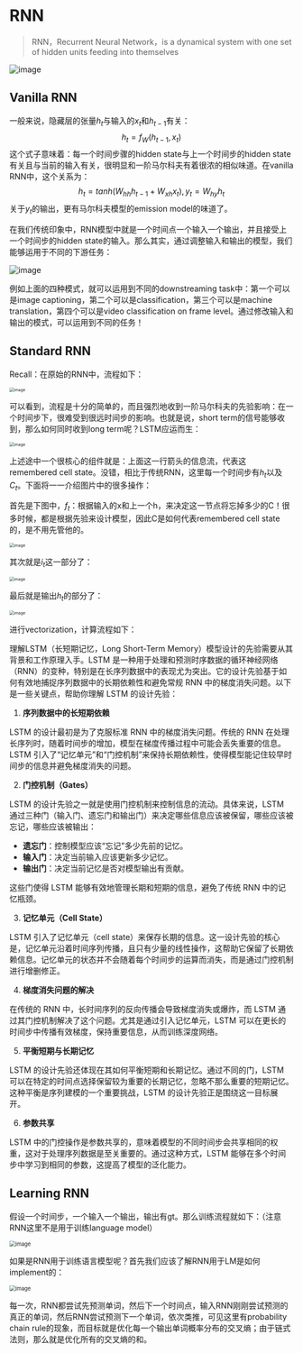 # RNN

> RNN，Recurrent Neural Network，is a dynamical system with one set of hidden  units feeding into themselves

![image](img/40.png)

## Vanilla RNN

一般来说，隐藏层的张量$h_t$与输入的$x_t$和$h_{t-1}$有关：
$$
h_t = f_{W}(h_{t-1}, x_t)
$$
这个式子意味着：每一个时间步骤的hidden state与上一个时间步的hidden state有关且与当前的输入有关，很明显和一阶马尔科夫有着很浓的相似味道。在vanilla RNN中，这个关系为：
$$
h_t = tanh(W_{hh}h_{t-1} + W_{xh}x_t),
y_t = W_{hy}h_t
$$
关于$y_t$的输出，更有马尔科夫模型的emission model的味道了。

在我们传统印象中，RNN模型中就是一个时间点一个输入一个输出，并且接受上一个时间步的hidden state的输入。那么其实，通过调整输入和输出的模型，我们能够运用于不同的下游任务：

![image](img/41.png)

例如上面的四种模式，就可以运用到不同的downstreaming task中：第一个可以是image captioning，第二个可以是classification，第三个可以是machine translation，第四个可以是video classification on frame level。通过修改输入和输出的模式，可以运用到不同的任务！

## Standard RNN



Recall：在原始的RNN中，流程如下：

<img src="img/42.png" alt="image" style="zoom:50%;" />

可以看到，流程是十分的简单的，而且强烈地收到一阶马尔科夫的先验影响：在一个时间步下，很难受到很远时间步的影响。也就是说，short term的信号能够收到，那么如何同时收到long term呢？LSTM应运而生：

<img src="img/43.png" alt="image" style="zoom:50%;" />

上述途中一个很核心的组件就是：上面这一行箭头的信息流，代表这remembered cell state。没错，相比于传统RNN，这里每一个时间步有$h_t$以及$C_{t}$。下面将一一介绍图片中的很多操作：

首先是下图中，$f_t$：根据输入的x和上一个h，来决定这一节点将忘掉多少的C！很多时候，都是根据先验来设计模型，因此C是如何代表remembered cell state的，是不用先管他的。

<img src="img/44.png" alt="image" style="zoom:50%;" />

其次就是$i_t$这一部分了：

<img src="img/45.png" alt="image" style="zoom:50%;" />

最后就是输出$h_t$的部分了：

<img src="img/46.png" alt="image" style="zoom:50%;" />

进行vectorization，计算流程如下：



理解LSTM（长短期记忆，Long Short-Term Memory）模型设计的先验需要从其背景和工作原理入手。LSTM 是一种用于处理和预测时序数据的循环神经网络（RNN）的变种，特别是在长序列数据中的表现尤为突出。它的设计先验基于如何有效地捕捉序列数据中的长期依赖性和避免常规 RNN 中的梯度消失问题。以下是一些关键点，帮助你理解 LSTM 的设计先验：

1. **序列数据中的长短期依赖**

LSTM 的设计最初是为了克服标准 RNN 中的梯度消失问题。传统的 RNN 在处理长序列时，随着时间步的增加，模型在梯度传播过程中可能会丢失重要的信息。LSTM 引入了“记忆单元”和“门控机制”来保持长期依赖性，使得模型能记住较早时间步的信息并避免梯度消失的问题。

2. **门控机制（Gates）**

LSTM 的设计先验之一就是使用门控机制来控制信息的流动。具体来说，LSTM 通过三种门（输入门、遗忘门和输出门）来决定哪些信息应该被保留，哪些应该被忘记，哪些应该被输出：

- **遗忘门**：控制模型应该“忘记”多少先前的记忆。
- **输入门**：决定当前输入应该更新多少记忆。
- **输出门**：决定当前记忆是否对模型输出有贡献。

这些门使得 LSTM 能够有效地管理长期和短期的信息，避免了传统 RNN 中的记忆瓶颈。

3. **记忆单元（Cell State）**

LSTM 引入了记忆单元（cell state）来保存长期的信息。这一设计先验的核心是，记忆单元沿着时间序列传播，且只有少量的线性操作，这帮助它保留了长期依赖信息。记忆单元的状态并不会随着每个时间步的运算而消失，而是通过门控机制进行增删修正。

4. **梯度消失问题的解决**

在传统的 RNN 中，长时间序列的反向传播会导致梯度消失或爆炸，而 LSTM 通过其门控机制解决了这个问题。尤其是通过引入记忆单元，LSTM 可以在更长的时间步中传播有效梯度，保持重要信息，从而训练深度网络。

5. **平衡短期与长期记忆**

LSTM 的设计先验还体现在其如何平衡短期和长期记忆。通过不同的门，LSTM 可以在特定的时间点选择保留较为重要的长期记忆，忽略不那么重要的短期记忆。这种平衡是序列建模的一个重要挑战，LSTM 的设计先验正是围绕这一目标展开。

6. **参数共享**

LSTM 中的门控操作是参数共享的，意味着模型的不同时间步会共享相同的权重，这对于处理序列数据是至关重要的。通过这种方式，LSTM 能够在多个时间步中学习到相同的参数，这提高了模型的泛化能力。

## Learning RNN

假设一个时间步，一个输入一个输出，输出有gt。那么训练流程就如下：（注意RNN这里不是用于训练language model）

<img src="img/48.png" alt="image" style="zoom:67%;" />

如果是RNN用于训练语言模型呢？首先我们应该了解RNN用于LM是如何implement的：

<img src="img/49.png" alt="image" style="zoom:67%;" />

每一次，RNN都尝试先预测单词，然后下一个时间点，输入RNN刚刚尝试预测的真正的单词，然后RNN尝试预测下一个单词，依次类推，可见这里有probability chain rule的现象，而目标就是优化每一个输出单词概率分布的交叉熵；由于链式法则，那么就是优化所有的交叉熵的和。

